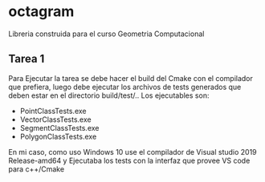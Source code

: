 # octagram
Libreria construida para el curso Geometria Computacional

## Tarea 1

Para Ejecutar la tarea se debe hacer el build del Cmake con el compilador que prefiera, luego debe ejecutar los archivos de tests generados que deben estar en el directorio build/test/..  Los ejecutables son:
- PointClassTests.exe
- VectorClassTests.exe
- SegmentClassTests.exe
- PolygonClassTests.exe

En mi caso, como uso Windows 10 use el compilador de Visual studio 2019 Release-amd64 y Ejecutaba los tests con la interfaz que provee VS code para c++/Cmake